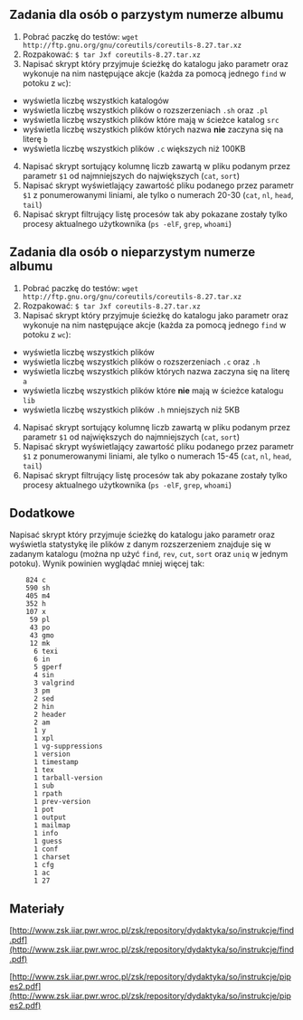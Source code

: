 ## Zadania dla osób o parzystym numerze albumu

1. Pobrać paczkę do testów: `wget http://ftp.gnu.org/gnu/coreutils/coreutils-8.27.tar.xz`
2. Rozpakować: `$ tar Jxf coreutils-8.27.tar.xz`
3. Napisać skrypt który przyjmuje ścieżkę do katalogu jako parametr oraz wykonuje na nim następujące akcje (każda za pomocą jednego `find` w potoku z `wc`):
  * wyświetla liczbę wszystkich katalogów
  * wyświetla liczbę wszystkich plików o rozszerzeniach `.sh` oraz `.pl`
  * wyświetla liczbę wszystkich plików które mają w ścieżce katalog `src`
  * wyświetla liczbę wszystkich plików których nazwa **nie** zaczyna się na literę `b`
  * wyświetla liczbę wszystkich plików `.c` większych niż 100KB
4. Napisać skrypt sortujący kolumnę liczb zawartą w pliku podanym przez parametr `$1` od najmniejszych do największych (`cat`, `sort`)
5. Napisać skrypt wyświetlający zawartość pliku podanego przez parametr `$1` z ponumerowanymi liniami, ale tylko o numerach 20-30 (`cat`, `nl`, `head`, `tail`)
6. Napisać skrypt filtrujący listę procesów tak aby pokazane zostały tylko procesy aktualnego użytkownika (`ps -elF`, `grep`, `whoami`)

## Zadania dla osób o nieparzystym numerze albumu

1. Pobrać paczkę do testów: `wget http://ftp.gnu.org/gnu/coreutils/coreutils-8.27.tar.xz`
2. Rozpakować: `$ tar Jxf coreutils-8.27.tar.xz`
3. Napisać skrypt który przyjmuje ścieżkę do katalogu jako parametr oraz wykonuje na nim następujące akcje (każda za pomocą jednego `find` w potoku z `wc`):
  * wyświetla liczbę wszystkich plików
  * wyświetla liczbę wszystkich plików o rozszerzeniach `.c` oraz `.h`
  * wyświetla liczbę wszystkich plików których nazwa zaczyna się na literę `a`
  * wyświetla liczbę wszystkich plików które **nie** mają w ścieżce katalogu `lib`
  * wyświetla liczbę wszystkich plików `.h` mniejszych niż 5KB
4. Napisać skrypt sortujący kolumnę liczb zawartą w pliku podanym przez parametr `$1` od największych do najmniejszych (`cat`, `sort`)
5. Napisać skrypt wyświetlający zawartość pliku podanego przez parametr `$1` z ponumerowanymi liniami, ale tylko o numerach 15-45 (`cat`, `nl`, `head`, `tail`)
6. Napisać skrypt filtrujący listę procesów tak aby pokazane zostały tylko procesy aktualnego użytkownika (`ps -elF`, `grep`, `whoami`) 
  
## Dodatkowe

Napisać skrypt który przyjmuje ścieżkę do katalogu jako parametr oraz wyświetla statystykę ile plików z danym rozszerzeniem znajduje się w zadanym katalogu (można np użyć `find`, `rev`, `cut`, `sort` oraz `uniq` w jednym potoku). Wynik powinien wyglądać mniej więcej tak:

```
    824 c
    590 sh
    405 m4
    352 h
    107 x
     59 pl
     43 po
     43 gmo
     12 mk
      6 texi
      6 in
      5 gperf
      4 sin
      3 valgrind
      3 pm
      2 sed
      2 hin
      2 header
      2 am
      1 y
      1 xpl
      1 vg-suppressions
      1 version
      1 timestamp
      1 tex
      1 tarball-version
      1 sub
      1 rpath
      1 prev-version
      1 pot
      1 output
      1 mailmap
      1 info
      1 guess
      1 conf
      1 charset
      1 cfg
      1 ac
      1 27
```

## Materiały

[http://www.zsk.iiar.pwr.wroc.pl/zsk/repository/dydaktyka/so/instrukcje/find.pdf](http://www.zsk.iiar.pwr.wroc.pl/zsk/repository/dydaktyka/so/instrukcje/find.pdf)

[http://www.zsk.iiar.pwr.wroc.pl/zsk/repository/dydaktyka/so/instrukcje/pipes2.pdf](http://www.zsk.iiar.pwr.wroc.pl/zsk/repository/dydaktyka/so/instrukcje/pipes2.pdf)
